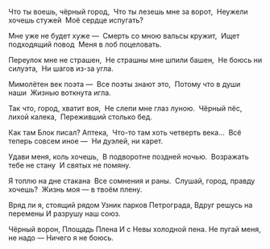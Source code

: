 Что ты воешь, чёрный город,  
Что ты лезешь мне за ворот,  
Неужели хочешь стужей  
Моё сердце испугать?

Мне уже не будет хуже —  
Смерть со мною вальсы кружит,  
Ищет подходящий повод  
Меня в лоб поцеловать.

Переулок мне не страшен,  
Не страшны мне шпили башен,  
Не боюсь ни силуэта,  
Ни шагов из-за угла.

Мимолётен век поэта —  
Все поэты знают это,  
Потому что в души наши  
Жизнью воткнута игла.

Так что, город, хватит воя,  
Не слепи мне глаз луною.  
Чёрный пёс, лихой калека,  
Переживший столько бед.

Как там Блок писал? Аптека,  
Что-то там хоть четверть века…  
Всё теперь совсем иное —  
Ни дуэлей, ни карет.

Удави меня, коль хочешь,  
В подворотне поздней ночью.  
Возражать тебе не стану  
И святых не помяну.

Я топлю на дне стакана  
Все сомнения и раны.  
Слушай, город, правду хочешь?  
Жизнь моя — в твоём плену.

Вряд ли я, стоящий рядом
Узник парков Петрограда,
Вдруг решусь на перемены
И разрушу наш союз.

Чёрный ворон, Площадь Плена
И с Невы холодной пена.
Не пугай меня, не надо —
Ничего я не боюсь.